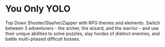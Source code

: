 You Only YOLO
=========

Top Down Shooter/Slasher/Zapper with RPG themes and elements. Switch between 3 adventurers - the archer, the wizard, and the warrior - and use their unique abilities to solve puzzles, slay hordes of distinct enemies, and battle multi-phased difficult bosses.
